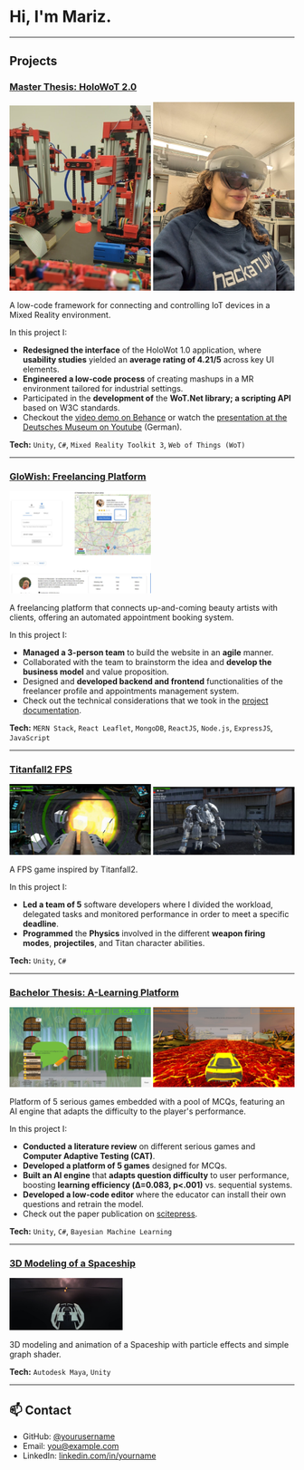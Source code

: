 

# Hi, I'm Mariz.

---

## Projects

### <a href="https://www.behance.net/gallery/219779283/HoloWot20-Connecting-IoT-Devices-in-Mixed-Reality?error=invalid_scope" target="_blank" rel="noopener noreferrer">Master Thesis: HoloWoT 2.0</a>

<p float="center">
  <img src="images/vacuum-gripper-robot.jpg" width="250" />
  <img src="images/VR.jpg" width="250" />
</p>



 A low-code framework for connecting and controlling IoT devices in a Mixed Reality environment.

 In this project I:
- **Redesigned the interface** of the HoloWot 1.0 application, where **usability studies** yielded an **average rating of 4.21/5** across key UI elements.
- **Engineered a low-code process** of creating mashups in a MR environment tailored for industrial settings.
- Participated in the **development of** the **WoT.Net library; a scripting API** based on W3C standards.
- Checkout the <a href="https://www.behance.net/gallery/219779283/HoloWot20-Connecting-IoT-Devices-in-Mixed-Reality?error=invalid_scope" target="_blank" rel="noopener noreferrer">video demo on Behance</a> or watch the <a href="https://www.youtube.com/live/e8iBIOo6fb0?si=b9eN-O429DE8Ts3x&t=2260" target="_blank" rel="noopener noreferrer">presentation at the Deutsches Museum on Youtube</a> (German).

**Tech:** ``Unity``, ``C#``, ``Mixed Reality Toolkit 3``, ``Web of Things (WoT)``

---

### <a href="https://mnakhla.github.io/GlowishFrontend/" target="_blank" rel="noopener noreferrer">GloWish: Freelancing Platform</a>
<p float="cetner">
  <img src="images/Glowish.jpg" width="250" />
</p>
A freelancing platform that connects up-and-coming beauty artists with clients, offering an automated appointment booking system.

In this project I:
- **Managed a 3-person team** to build the website in an **agile** manner.
-  Collaborated with the team to brainstorm the idea and **develop the business model** and value proposition.
- Designed and **developed backend and frontend** functionalities of the freelancer profile and appointments management system.
- Check out the technical considerations that we took in the <a href="https://mnakhla.github.io/GlowishFrontend/" target="_blank" rel="noopener noreferrer">project documentation</a>.



**Tech:** ``MERN Stack``, ``React Leaflet``, ``MongoDB``, ``ReactJS``, ``Node.js``, ``ExpressJS``, ``JavaScript``

---

### <a href="https://www.behance.net/gallery/103365935/A-Recreated-Version-of-Titanfall2" target="_blank" rel="noopener noreferrer">Titanfall2 FPS</a>
<p float="cetner">
  <img src="images/Titanfall1.jpg" width="250" />
  <img src="images/Titanfall2.jpg" width="250" />
</p>
A FPS game inspired by Titanfall2.

In this project I:
- **Led a team of 5** software developers where I divided the workload, delegated tasks and monitored performance in order to meet a specific **deadline**.
- **Programmed** the **Physics** involved in the different **weapon firing modes**, **projectiles**, and Titan character abilities.

**Tech:** ``Unity``, ``C#``

---
### [Bachelor Thesis: A-Learning Platform](https://www.behance.net/gallery/103471519/Platform-of-3-Educational-Games)
<p float="cetner">
  <img src="images/BachelorThesis.jpg" width="250" />
  <img src="images/BachelorThesis2.jpg" width="250" />
</p>
Platform of 5 serious games embedded with a pool of MCQs, featuring an AI engine that adapts the difficulty to the player's performance.

In this project I:
- **Conducted a literature review** on different serious games and **Computer Adaptive Testing (CAT)**.
- **Developed a platform of 5 games** designed for MCQs.
- **Built an AI engine** that **adapts question difficulty** to user performance, boosting **learning efficiency (Δ=0.083, p<.001)** vs. sequential systems.
- **Developed a low-code editor** where the educator can install their own questions and retrain the model.
- Check out the paper publication on <a href="https://www.scitepress.org/PublicationsDetail.aspx?ID=T5qjNFqo8q8=&t=1" target="_blank" rel="noopener noreferrer">scitepress</a>.


**Tech:** ``Unity``, ``C#``, ``Bayesian Machine Learning``

---
### <a href="https://www.behance.net/gallery/103468513/3D-Modeling-of-a-Spaceship" target="_blank" rel="noopener noreferrer">3D Modeling of a Spaceship</a>
<p float="cetner">
  <img src="images/Spaceship.jpg" width="200" />
  
</p>
3D modeling and animation of a Spaceship with particle effects and simple graph shader.


**Tech:** ``Autodesk Maya``, ``Unity``

---


## 📫 Contact

- GitHub: [@yourusername](https://github.com/yourusername)
- Email: [you@example.com](mailto:you@example.com)
- LinkedIn: [linkedin.com/in/yourname](https://linkedin.com/in/yourname)
